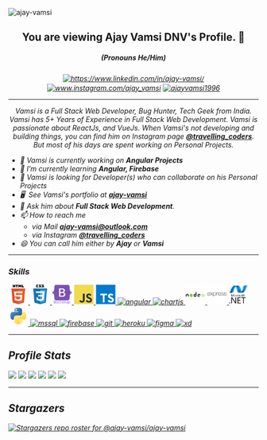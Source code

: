 <p align="left"> <img src="https://komarev.com/ghpvc/?username=ajay-vamsi&label=Profile%20views&color=0e75b6&style=flat" alt="ajay-vamsi" /> </p>  
<h2 align="center">You are viewing Ajay Vamsi DNV's Profile. 👋 </h2>
<h5  align="center"><em>(Pronouns He/Him)<em></h5>

<p align="center">  
<a href="https://linkedin.com/in/https://www.linkedin.com/in/ajay-vamsi/" target="blank"><img align="center" src="https://raw.githubusercontent.com/rahuldkjain/github-profile-readme-generator/master/src/images/icons/Social/linked-in-alt.svg" alt="https://www.linkedin.com/in/ajay-vamsi/" height="30" width="40" /></a>  
<a href="https://instagram.com/www.instagram.com/ajay_vamsi" target="blank"><img align="center" src="https://raw.githubusercontent.com/rahuldkjain/github-profile-readme-generator/master/src/images/icons/Social/instagram.svg" alt="www.instagram.com/ajay_vamsi" height="30" width="40" /></a>  
<a href="https://twitter.com/ajayvamsi1996" target="blank"><img align="center" src="https://raw.githubusercontent.com/rahuldkjain/github-profile-readme-generator/master/src/images/icons/Social/twitter.svg" alt="ajayvamsi1996" height="30" width="40" /></a>  
</p>

---

<p align="center">Vamsi is a Full Stack Web Developer, Bug Hunter, Tech Geek from India.
Vamsi has 5+ Years of Experience in Full Stack Web Development. Vamsi is passionate about ReactJs, and VueJs.
When Vamsi's not developing and building things, you can find him on Instagram page <a href="https://instagram.com/travelling_coders"><strong>@travelling_coders</strong></a>. But most of his days are spent working on Personal Projects.</p>

- 🔭 Vamsi is currently working on **Angular Projects**
- 🌱 I’m currently learning **Angular, Firebase**
- 👯 Vamsi is looking for Developer(s) who can collaborate on his Personal Projects
- 🖥️  See Vamsi's portfolio at **[ajay-vamsi](http://ajay-vamsi.netlify.app)**
- 💬 Ask him about **Full Stack Web Development**.
- 📫 How to reach me
	- via Mail **ajay-vamsi@outlook.com**
	- via Instagram **[@travelling_coders](https://instagram.com/travelling_coders)**
- 😄 You can call him either by **Ajay** or **Vamsi**

---

### Skills

<p align="left"> 
<a href="https://www.w3.org/html/" target="_blank" rel="noreferrer" title="HTML"> <img src="https://raw.githubusercontent.com/devicons/devicon/master/icons/html5/html5-original-wordmark.svg" alt="html5" width="40" height="40"/> </a> 
<a href="https://www.w3schools.com/css/" target="_blank" rel="noreferrer" title="CSS"> <img src="https://raw.githubusercontent.com/devicons/devicon/master/icons/css3/css3-original-wordmark.svg" alt="css3" width="40" height="40"/> </a> 
<a href="https://getbootstrap.com" target="_blank" rel="noreferrer" title="Bootstrap"> <img src="https://raw.githubusercontent.com/devicons/devicon/master/icons/bootstrap/bootstrap-plain-wordmark.svg" alt="bootstrap" width="40" height="40"/> </a> 
<a href="https://developer.mozilla.org/en-US/docs/Web/JavaScript" target="_blank" rel="noreferrer" title="JavaScript"> <img src="https://raw.githubusercontent.com/devicons/devicon/master/icons/javascript/javascript-original.svg" alt="javascript" width="40" height="40"/> </a> 
<a href="https://www.typescriptlang.org/" target="_blank" rel="noreferrer" title="TypeScript"> <img src="https://raw.githubusercontent.com/devicons/devicon/master/icons/typescript/typescript-original.svg" alt="typescript" width="40" height="40"/> </a> 
<a href="https://angular.io" target="_blank" rel="noreferrer" title="Angular"> <img src="https://angular.io/assets/images/logos/angular/angular.svg" alt="angular" width="40" height="40"/> </a> 
<a href="https://www.chartjs.org" target="_blank" rel="noreferrer" title="ChartJs"> <img src="https://www.chartjs.org/media/logo-title.svg" alt="chartjs" width="40" height="40"/> </a> 
<a href="https://nodejs.org" target="_blank" rel="noreferrer" title="NodeJs"> <img src="https://raw.githubusercontent.com/devicons/devicon/master/icons/nodejs/nodejs-original-wordmark.svg" alt="nodejs" width="40" height="40"/> </a>
<a href="https://expressjs.com" target="_blank" rel="noreferrer" title="Express Js"> <img src="https://raw.githubusercontent.com/devicons/devicon/master/icons/express/express-original-wordmark.svg" alt="express" width="40" height="40"/> </a> 
<a href="https://dotnet.microsoft.com/" target="_blank" rel="noreferrer" title="DOT NET"> <img src="https://raw.githubusercontent.com/devicons/devicon/master/icons/dot-net/dot-net-original-wordmark.svg" alt="dotnet" width="40" height="40"/> </a> 
<a href="https://www.python.org" target="_blank" rel="noreferrer" title="Python"> <img src="https://raw.githubusercontent.com/devicons/devicon/master/icons/python/python-original.svg" alt="python" width="40" height="40"/> </a> 
<a href="https://www.microsoft.com/en-us/sql-server" target="_blank" rel="noreferrer" title="MS SQL Server"> <img src="https://www.svgrepo.com/show/303229/microsoft-sql-server-logo.svg" alt="mssql" width="40" height="40"/> </a> 
<a href="https://firebase.google.com/" target="_blank" rel="noreferrer" title="Firebase"> <img src="https://www.vectorlogo.zone/logos/firebase/firebase-icon.svg" alt="firebase" width="40" height="40"/> </a>
<a href="https://git-scm.com/" target="_blank" rel="noreferrer" title="Git & GitHub"> <img src="https://www.vectorlogo.zone/logos/git-scm/git-scm-icon.svg" alt="git" width="40" height="40"/> </a> 
<a href="https://heroku.com" target="_blank" rel="noreferrer" title="Heroku"> <img src="https://www.vectorlogo.zone/logos/heroku/heroku-icon.svg" alt="heroku" width="40" height="40"/> </a> 
<a href="https://www.figma.com/" target="_blank" rel="noreferrer" title="Figma"> <img src="https://www.vectorlogo.zone/logos/figma/figma-icon.svg" alt="figma" width="40" height="40"/> </a> 
<a href="https://www.adobe.com/products/xd.html" target="_blank" rel="noreferrer" title="AdobeXD"> <img src="https://cdn.worldvectorlogo.com/logos/adobe-xd.svg" alt="xd" width="40" height="40"/> </a> </p>

---

## Profile Stats
![](https://github-profile-summary-cards.vercel.app/api/cards/profile-details?username=ajay-vamsi&theme=github) 
![](https://github-profile-summary-cards.vercel.app/api/cards/stats?username=ajay-vamsi&theme=github)
![](https://github-profile-summary-cards.vercel.app/api/cards/repos-per-language?username=ajay-vamsi&theme=github)
![](https://github-profile-summary-cards.vercel.app/api/cards/most-commit-language?username=ajay-vamsi&theme=github)
![](https://github-profile-summary-cards.vercel.app/api/cards/productive-time?username=ajay-vamsi&theme=github)
![](https://github-readme-streak-stats.herokuapp.com/?user=ajay-vamsi&theme=light)


---

## Stargazers

[![Stargazers repo roster for @ajay-vamsi/ajay-vamsi](https://reporoster.com/stars/ajay-vamsi/ajay-vamsi)](https://github.com/ajay-vamsi/ajay-vamsi/stargazers)
  
